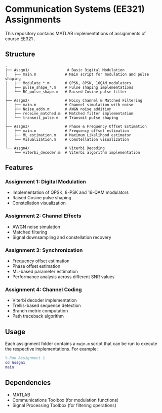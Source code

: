 # Communication Systems (EE321) Assignments

This repository contains MATLAB implementations of assignments of course EE321    .

## Structure

```
.
├── Assgn1/                 # Basic Digital Modulation
│   ├── main.m             # Main script for modulation and pulse shaping
│   ├── Modulate_*.m       # QPSK, 8PSK, 16QAM modulators
│   ├── pulse_shape_*.m    # Pulse shaping implementations
│   └── RC_pulse_shape.m   # Raised Cosine pulse filter
│
├── Assgn2/                # Noisy Channel & Matched Filtering
│   ├── main.m             # Channel simulation with noise
│   ├── Noise_addn.m       # AWGN noise addition
│   ├── receive_matched.m  # Matched filter implementation
│   └── transmit_pulse.m   # Transmit pulse shaping
│
├── Assgn3/                # Phase & Frequency Offset Estimation
│   ├── main.m             # Frequency offset estimation
│   ├── ML_estimation.m    # Maximum Likelihood estimator
│   └── Visualization.m    # Constellation visualization
│
└── Assgn4/                # Viterbi Decoding
    └── viterbi_decoder.m  # Viterbi algorithm implementation
```

## Features

### Assignment 1: Digital Modulation
- Implementation of QPSK, 8-PSK and 16-QAM modulators
- Raised Cosine pulse shaping
- Constellation visualization

### Assignment 2: Channel Effects
- AWGN noise simulation
- Matched filtering
- Signal downsampling and constellation recovery

### Assignment 3: Synchronization
- Frequency offset estimation
- Phase offset estimation
- ML-based parameter estimation
- Performance analysis across different SNR values

### Assignment 4: Channel Coding
- Viterbi decoder implementation
- Trellis-based sequence detection
- Branch metric computation
- Path traceback algorithm

## Usage

Each assignment folder contains a `main.m` script that can be run to execute the respective implementations. For example:

```matlab
% Run Assignment 1
cd Assgn1
main
```

## Dependencies

- MATLAB
- Communications Toolbox (for modulation functions)
- Signal Processing Toolbox (for filtering operations)
